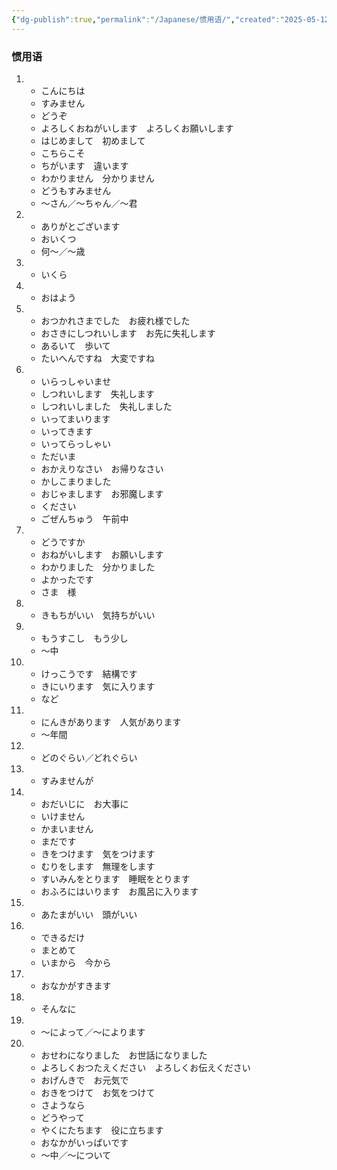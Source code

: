 ```yaml
---
{"dg-publish":true,"permalink":"/Japanese/惯用语/","created":"2025-05-12T21:46:31.533+08:00","updated":"2025-05-12T21:50:57.210+08:00"}
---
```


### 惯用语

1. 
   - こんにちは
   - すみません
   - どうぞ
   - よろしくおねがいします　よろしくお願いします
   - はじめまして　初めまして
   - こちらこそ
   - ちがいます　違います
   - わかりません　分かりません
   - どうもすみません
   - ～さん／～ちゃん／～君
2. 
   - ありがとございます
   - おいくつ
   - 何～／～歳
3. 
   - いくら
4. - おはよう
5. - おつかれさまでした　お疲れ様でした
   - おさきにしつれいします　お先に失礼します
   - あるいて　歩いて
   - たいへんですね　大変ですね
6. - いらっしゃいませ
   - しつれいします　失礼します
   - しつれいしました　失礼しました
   - いってまいります
   - いってきます
   - いってらっしゃい
   - ただいま
   - おかえりなさい　お帰りなさい
   - かしこまりました
   - おじゃまします　お邪魔します
   - ください
   - ごぜんちゅう　午前中
7. - どうですか
   - おねがいします　お願いします
   - わかりました　分かりました
   - よかったです
   - さま　様
8. - きもちがいい　気持ちがいい
9. - もうすこし　もう少し
   - ～中
10. - けっこうです　結構です
    - きにいります　気に入ります
    - など
11. - にんきがあります　人気があります
    - ～年間

12. - どのぐらい／どれぐらい

13. - すみませんが
14. - おだいじに　お大事に
    - いけません
    - かまいません
    - まだです
    - きをつけます　気をつけます
    - むりをします　無理をします
    - すいみんをとります　睡眠をとります
    - おふろにはいります　お風呂に入ります

15. - あたまがいい　頭がいい

16. - できるだけ
    - まとめて
    - いまから　今から

17. - おなかがすきます

18. - そんなに

19. - ～によって／～によります

24. - おせわになりました　お世話になりました
    - よろしくおつたえください　よろしくお伝えください
    - おげんきで　お元気で
    - おきをつけて　お気をつけて
    - さようなら
    - どうやって
    - やくにたちます　役に立ちます
    - おなかがいっぱいです
    - ～中／～について
